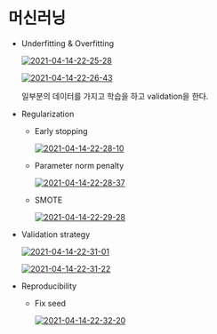 # 머신러닝

- Underfitting & Overfitting

  <a href="https://ibb.co/8PrbHpf"><img src="https://i.ibb.co/tYqz9tv/2021-04-14-22-25-28.png" alt="2021-04-14-22-25-28" border="0"></a>

  <a href="https://ibb.co/LzRYTtJ"><img src="https://i.ibb.co/C58mj7M/2021-04-14-22-26-43.png" alt="2021-04-14-22-26-43" border="0"></a>

  일부분의 데이터를 가지고 학습을 하고 validation을 한다.



- Regularization

  - Early stopping

    <a href="https://imgbb.com/"><img src="https://i.ibb.co/f0gTr8m/2021-04-14-22-28-10.png" alt="2021-04-14-22-28-10" border="0"></a>

  - Parameter norm penalty

    <a href="https://imgbb.com/"><img src="https://i.ibb.co/ryQcrMh/2021-04-14-22-28-37.png" alt="2021-04-14-22-28-37" border="0"></a>

  - SMOTE

    <a href="https://ibb.co/pwCfdnX"><img src="https://i.ibb.co/6w6HFNs/2021-04-14-22-29-28.png" alt="2021-04-14-22-29-28" border="0"></a>

- Validation strategy

  <a href="https://ibb.co/pWPHfSr"><img src="https://i.ibb.co/WD3rkLp/2021-04-14-22-31-01.png" alt="2021-04-14-22-31-01" border="0"></a>

  <a href="https://ibb.co/LhthpdJ"><img src="https://i.ibb.co/tPsPCpx/2021-04-14-22-31-22.png" alt="2021-04-14-22-31-22" border="0"></a>

- Reproducibility

  - Fix seed

    <a href="https://ibb.co/2qb20H3"><img src="https://i.ibb.co/9nMXmSH/2021-04-14-22-32-20.png" alt="2021-04-14-22-32-20" border="0"></a>

    